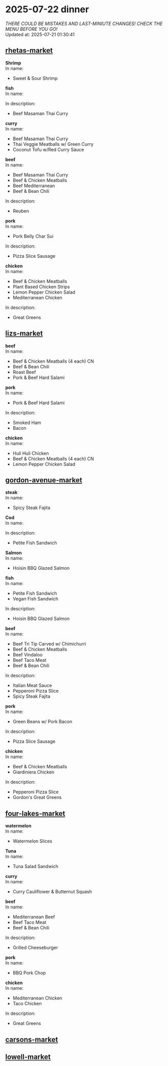 # 2025-07-22 dinner  
*THERE COULD BE MISTAKES AND LAST-MINIUTE CHANGES! CHECK THE MENU BEFORE YOU GO!*  
Updated at: 2025-07-21 01:30:41  
## [rhetas-market](https://wisc-housingdining.nutrislice.com/menu/rhetas-market/dinner/2025-07-22)  
**Shrimp**  
In name:   
 - Sweet & Sour Shrimp  
  
**fish**  
In name:   
  
In description:   
 - Beef Masaman Thai Curry  
  
**curry**  
In name:   
 - Beef Masaman Thai Curry  
 - Thai Veggie Meatballs w/ Green Curry  
 - Coconut Tofu w/Red Curry Sauce  
  
**beef**  
In name:   
 - Beef Masaman Thai Curry  
 - Beef & Chicken Meatballs  
 - Beef Mediterranean  
 - Beef & Bean Chili  
  
In description:   
 - Reuben  
  
**pork**  
In name:   
 - Pork Belly Char Sui  
  
In description:   
 - Pizza Slice Sausage  
  
**chicken**  
In name:   
 - Beef & Chicken Meatballs  
 - Plant Based Chicken Strips  
 - Lemon Pepper Chicken Salad  
 - Mediterranean Chicken  
  
In description:   
 - Great Greens  
  
## [lizs-market](https://wisc-housingdining.nutrislice.com/menu/lizs-market/dinner/2025-07-22)  
**beef**  
In name:   
 - Beef & Chicken Meatballs (4 each) CN  
 - Beef & Bean Chili  
 - Roast Beef  
 - Pork & Beef Hard Salami  
  
**pork**  
In name:   
 - Pork & Beef Hard Salami  
  
In description:   
 - Smoked Ham  
 - Bacon  
  
**chicken**  
In name:   
 - Huli Huli Chicken  
 - Beef & Chicken Meatballs (4 each) CN  
 - Lemon Pepper Chicken Salad  
  
## [gordon-avenue-market](https://wisc-housingdining.nutrislice.com/menu/gordon-avenue-market/dinner/2025-07-22)  
**steak**  
In name:   
 - Spicy Steak Fajita  
  
**Cod**  
In name:   
  
In description:   
 - Petite Fish Sandwich  
  
**Salmon**  
In name:   
 - Hoisin BBQ Glazed Salmon  
  
**fish**  
In name:   
 - Petite Fish Sandwich  
 - Vegan Fish Sandwich  
  
In description:   
 - Hoisin BBQ Glazed Salmon  
  
**beef**  
In name:   
 - Beef Tri Tip Carved w/ Chimichurri  
 - Beef & Chicken Meatballs  
 - Beef Vindaloo  
 - Beef Taco Meat  
 - Beef & Bean Chili  
  
In description:   
 - Italian Meat Sauce  
 - Pepperoni Pizza Slice  
 - Spicy Steak Fajita  
  
**pork**  
In name:   
 - Green Beans w/ Pork Bacon  
  
In description:   
 - Pizza Slice Sausage  
  
**chicken**  
In name:   
 - Beef & Chicken Meatballs  
 - Giardiniera Chicken  
  
In description:   
 - Pepperoni Pizza Slice  
 - Gordon's Great Greens  
  
## [four-lakes-market](https://wisc-housingdining.nutrislice.com/menu/four-lakes-market/dinner/2025-07-22)  
**watermelon**  
In name:   
 - Watermelon Slices  
  
**Tuna**  
In name:   
 - Tuna Salad Sandwich  
  
**curry**  
In name:   
 - Curry Cauliflower & Butternut Squash  
  
**beef**  
In name:   
 - Mediterranean Beef  
 - Beef Taco Meat  
 - Beef & Bean Chili  
  
In description:   
 - Grilled Cheeseburger  
  
**pork**  
In name:   
 - BBQ Pork Chop  
  
**chicken**  
In name:   
 - Mediterranean Chicken  
 - Taco Chicken  
  
In description:   
 - Great Greens  
  
## [carsons-market](https://wisc-housingdining.nutrislice.com/menu/carsons-market/dinner/2025-07-22)  
## [lowell-market](https://wisc-housingdining.nutrislice.com/menu/lowell-market/dinner/2025-07-22)  
  
